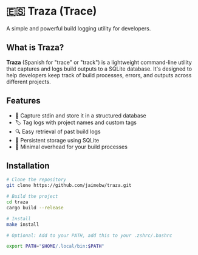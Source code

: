 # 🇪🇸 Traza (Trace)

A simple and powerful build logging utility for developers.

## What is Traza?

**Traza** (Spanish for "trace" or "track") is a lightweight command-line utility that captures and logs build outputs to a SQLite database. It's designed to help developers keep track of build processes, errors, and outputs across different projects.

## Features

- 📝 Capture stdin and store it in a structured database
- 🏷️ Tag logs with project names and custom tags
- 🔍 Easy retrieval of past build logs
- 💾 Persistent storage using SQLite
- 🚀 Minimal overhead for your build processes


## Installation

```bash
# Clone the repository
git clone https://github.com/jaimebw/traza.git

# Build the project
cd traza
cargo build --release

# Install
make install

# Optional: Add to your PATH, add this to your .zshrc/.bashrc

export PATH="$HOME/.local/bin:$PATH"


